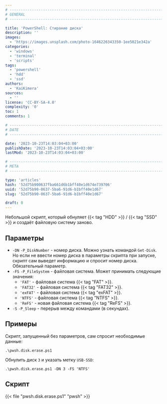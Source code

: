 ```yaml
---
# -------------------------------------------------------------------------------------------------------------------- #
# GENERAL
# -------------------------------------------------------------------------------------------------------------------- #

title: 'PowerShell: Стирание диска'
description: ''
images:
  - 'https://images.unsplash.com/photo-1646226343350-1ee5021e342a'
categories:
  - 'windows'
  - 'terminal'
  - 'scripts'
tags:
  - 'powershell'
  - 'hdd'
  - 'ssd'
authors:
  - 'KaiKimera'
sources:
  - ''
license: 'CC-BY-SA-4.0'
complexity: '0'
toc: 1
comments: 1

# -------------------------------------------------------------------------------------------------------------------- #
# DATE
# -------------------------------------------------------------------------------------------------------------------- #

date: '2023-10-23T14:03:04+03:00'
publishDate: '2023-10-23T14:03:04+03:00'
lastMod: '2023-10-23T14:03:04+03:00'

# -------------------------------------------------------------------------------------------------------------------- #
# META
# -------------------------------------------------------------------------------------------------------------------- #

type: 'articles'
hash: '52d75b900637fba661d6b1bff40e1d674e739706'
uuid: '52d75b90-0637-5ba6-91d6-b1bff40e1d67'
slug: '52d75b90-0637-5ba6-91d6-b1bff40e1d67'

draft: 0
---
```


Небольшой скрипт, который обнуляет {{< tag "HDD" >}} / {{< tag "SSD" >}} и создаёт файловую систему заново.

<!--more-->

## Параметры

- `-DN` `-P_DiskNumber` - номер диска. Можно узнать командой `Get-Disk`. Но если не ввести номер диска в параметры скрипта при запуске, скрипт сам выведет информацию и спросит номер диска. Обязательный параметр.
- `-FS` `-P_FileSystem` - файловая система. Может принимать следующие значения:
  - `'FAT'` - файловая система {{< tag "FAT" >}}.
  - `'FAT32'` - файловая система {{< tag "FAT32" >}}.
  - `'exFAT'` - файловая система {{< tag "exFAT" >}}.
  - `'NTFS'` - файловая система {{< tag "NTFS" >}}.
  - `'ReFS'` - новая файловая система {{< tag "ReFS" >}}.
- `-S` `-P_Sleep` - перерыв между командами (в секундах).

## Примеры

Скрипт, запущенный без параметров, сам спросит необходимые данные:

```terminal {os="windows",mode="root"}
.\pwsh.disk.erase.ps1
```

Обнулить диск `3` и указать метку `USB-SSD`:

```terminal {os="windows",mode="root"}
.\pwsh.disk.erase.ps1 -DN 3 -FS 'NTFS'
```

## Скрипт

{{< file "pwsh.disk.erase.ps1" "pwsh" >}}
